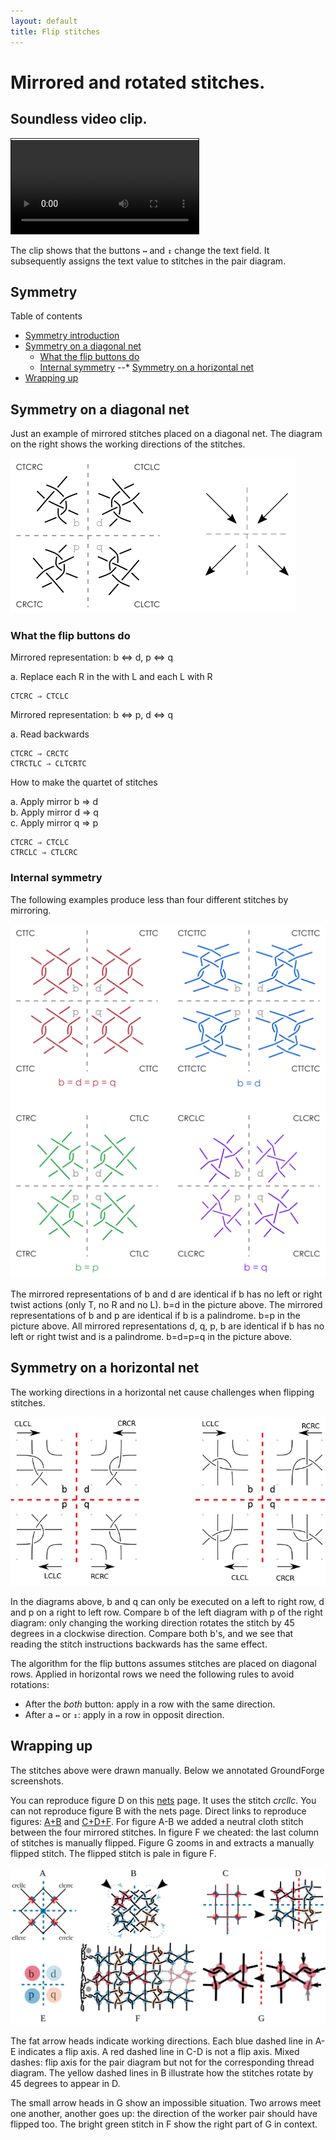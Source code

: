 ```yaml
---
layout: default
title: Flip stitches
---
```

Mirrored and rotated stitches.
==============================

Soundless video clip.
---------------------

<video controls style="border: 1px solid; padding-top: 2px;">
    <source src="flip.mp4" type="video/mp4">
    Your browser does not support an inline <a href="flip">video</a>.
</video>   

The clip shows that the buttons `↔` and `↕` change the text field.
It subsequently assigns the text value to stitches in the pair diagram.

Symmetry
--------

Table of contents

* [Symmetry introduction](#symmetry-introduction)
* [Symmetry on a diagonal net](#symmetry-on-a-diagonal-net)
  * [What the flip buttons do](#what-the-flip-buttons-do)
  * [Internal symmetry](#internal-symmetry)
--* [Symmetry on a horizontal net](#symmetry-on-a-horizontal-net)
* [Wrapping up](#wrapping-up)

Symmetry on a diagonal net
--------------------------

Just an example of mirrored stitches placed on a diagonal net.
The diagram on the right shows the working directions of the stitches.

![](external-symmetry.png)

### What the flip buttons do

Mirrored representation: b ⇔ d, p ⇔ q

a. Replace each R in the with L and each L with R

    CTCRC ⇒ CTCLC

Mirrored representation: b ⇔ p, d ⇔ q

a. Read backwards  

    CTCRC ⇒ CRCTC
    CTRCTLC ⇒ CLTCRTC  

How to make the quartet of stitches

a. Apply mirror b ⇒ d  
b. Apply mirror d ⇒ q  
c. Apply mirror q ⇒ p  

    CTCRC ⇒ CTCLC  
    CTRCLC ⇒ CTLCRC  

### Internal symmetry

The following examples produce less than four different stitches by mirroring.

![](internal-symmetry.png)

The mirrored representations of b and d are identical if b has no left or right twist actions (only T, no R and no L). b=d in the picture above.
The mirrored representations of b and p are identical if b is a palindrome. b=p in the picture above.
All mirrored representations d, q, p, b are identical if b has no left or right twist and is a palindrome. b=d=p=q in the picture above.

Symmetry on a horizontal net
------------------------

The working directions in a horizontal net cause challenges when flipping stitches.

![](horizontal-symmetry.png)

In the diagrams above, b and q can only be executed on a left to right row, 
d and p on a right to left row.
Compare b of the left diagram with p of the right diagram:
only changing the working direction rotates the stitch by 45 degrees in a clockwise direction.
Compare both b's, and we see that reading the stitch instructions backwards has the same effect.

The algorithm for the flip buttons assumes stitches are placed on diagonal rows.
Applied in horizontal rows we need the following rules to avoid rotations:
* After the _both_ button: apply in a row with the same direction.
* After a `↔` or `↕`: apply in a row in opposit direction.


Wrapping up
-----------

The stitches above were drawn manually.
Below we annotated GroundForge screenshots.

You can reproduce figure D on this [nets](/GroundForge/nets.html?b=crcllc) page.
It uses the stitch _crcllc_.
You can not reproduce figure B with the nets page.
Direct links to reproduce figures:
[A+B](https://d-bl.github.io/GroundForge/stitches.html?patchWidth=12&patchHeight=12&footside=4,x&tile=-5-5,5-5-,-5-5,5-5-&headside=x,7&shiftColsSW=-4&shiftRowsSW=0&shiftColsSE=4&shiftRowsSE=4&e1=ctc&c1=cllcrc&a1=ctctctl&n2=ctctctr&d2=cllcrc&b2=cllcrc&e3=ctc&c3=cllcrc&d4=ctc&b4=ctc)
and
[C+D+F](https://d-bl.github.io/GroundForge/stitches.html?b1=cllcr&c1=crrcl&b2=rcllc&c2=lcrrc&tile=88,11&a1=rctctctctt&l2=lctctctctt&shiftColsSW=0&shiftRowsSW=2&shiftColsSE=2&shiftRowsSE=2&patchWidth=10&patchHeight=12&headside=x,7&footside=4,x).
For figure A-B we added a neutral cloth stitch between the four mirrored stitches.
In figure F we cheated: the last column of stitches is manually flipped.
Figure G zooms in and extracts a manually flipped stitch.
The flipped stitch is pale in figure F.

![](cllcr-bdpq.svg)

The fat arrow heads indicate working directions.
Each blue dashed line in A-E indicates a flip axis.
A red dashed line in C-D is not a flip axis.
Mixed dashes: flip axis for the pair diagram but not for the corresponding thread diagram.
The yellow dashed lines in B illustrate how the stitches rotate by 45 degrees to appear in D.

The small arrow heads in G show an impossible situation.
Two arrows meet one another, another goes up:
the direction of the worker pair should have flipped too.
The bright green stitch in F show the right part of G in context.
